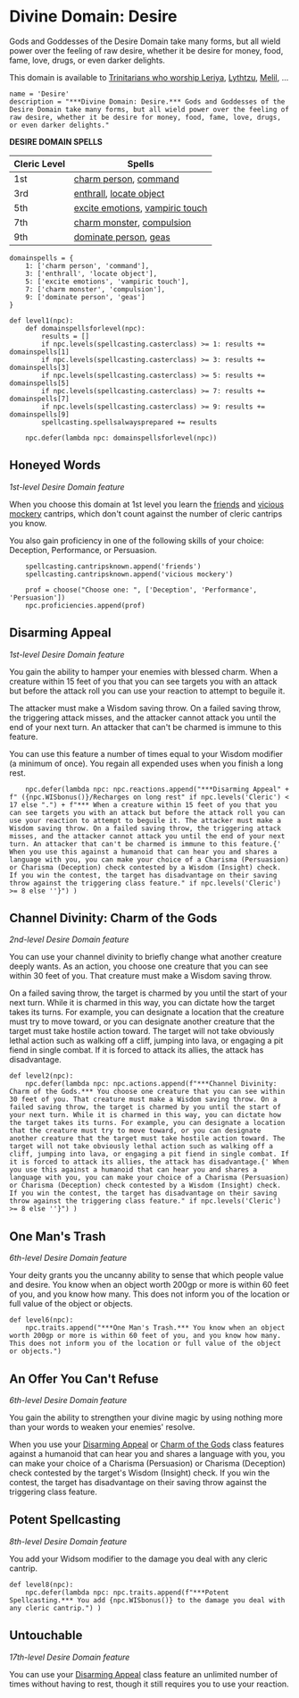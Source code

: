 # Divine Domain: Desire
Gods and Goddesses of the Desire Domain take many forms, but all wield power over the feeling of raw desire, whether it be desire for money, food, fame, love, drugs, or even darker delights.

This domain is available to [Trinitarians who worship Leriya](../../Religions/Trinitarian.md#leriya), [Lythtzu](../../Religions/Pantheon/Lythtzu.md), [Melil](../../Religions/Pantheon/Milil.md), ...

```
name = 'Desire'
description = "***Divine Domain: Desire.*** Gods and Goddesses of the Desire Domain take many forms, but all wield power over the feeling of raw desire, whether it be desire for money, food, fame, love, drugs, or even darker delights."
```

**DESIRE DOMAIN SPELLS**

Cleric Level|Spells
------------|------
1st|[charm person](../../Magic/Spells/charm-person.md), [command](../../Magic/Spells/command.md)
3rd|[enthrall](../../Magic/Spells/enthrall.md), [locate object](../../Magic/Spells/locate-object.md)
5th|[excite emotions](../../Magic/Spells/excite-emotions.md), [vampiric touch](../../Magic/Spells/vampiric-touch.md)
7th|[charm monster](../../Magic/Spells/charm-monster.md), [compulsion](../../Magic/Spells/compulsion.md)
9th|[dominate person](../../Magic/Spells/dominate-person.md), [geas](../../Magic/Spells/geas.md)

```
domainspells = {
    1: ['charm person', 'command'],
    3: ['enthrall', 'locate object'],
    5: ['excite emotions', 'vampiric touch'],
    7: ['charm monster', 'compulsion'],
    9: ['dominate person', 'geas']
}

def level1(npc):
    def domainspellsforlevel(npc):
        results = []
        if npc.levels(spellcasting.casterclass) >= 1: results += domainspells[1]
        if npc.levels(spellcasting.casterclass) >= 3: results += domainspells[3]
        if npc.levels(spellcasting.casterclass) >= 5: results += domainspells[5]
        if npc.levels(spellcasting.casterclass) >= 7: results += domainspells[7]
        if npc.levels(spellcasting.casterclass) >= 9: results += domainspells[9]
        spellcasting.spellsalwaysprepared += results

    npc.defer(lambda npc: domainspellsforlevel(npc))
```

## Honeyed Words
*1st-level Desire Domain feature*

When you choose this domain at 1st level you learn the [friends](../../Magic/Spells/friends.md) and [vicious mockery](../../Magic/Spells/vicious-mockery.md) cantrips, which don't count against the number of cleric cantrips you know.

You also gain proficiency in one of the following skills of your choice: Deception, Performance, or Persuasion.

```
    spellcasting.cantripsknown.append('friends')
    spellcasting.cantripsknown.append('vicious mockery')

    prof = choose("Choose one: ", ['Deception', 'Performance', 'Persuasion'])
    npc.proficiencies.append(prof)
```

## Disarming Appeal
*1st-level Desire Domain feature*

You gain the ability to hamper your enemies with blessed charm. When a creature within 15 feet of you that you can see targets you with an attack but before the attack roll you can use your reaction to attempt to beguile it.

The attacker must make a Wisdom saving throw. On a failed saving throw, the triggering attack misses, and the attacker cannot attack you until the end of your next turn. An attacker that can't be charmed is immune to this feature.

You can use this feature a number of times equal to your Wisdom modifier (a minimum of once). You regain all expended uses when you finish a long rest.

```
    npc.defer(lambda npc: npc.reactions.append("***Disarming Appeal" + f" ({npc.WISbonus()}/Recharges on long rest" if npc.levels('Cleric') < 17 else ".") + f"*** When a creature within 15 feet of you that you can see targets you with an attack but before the attack roll you can use your reaction to attempt to beguile it. The attacker must make a Wisdom saving throw. On a failed saving throw, the triggering attack misses, and the attacker cannot attack you until the end of your next turn. An attacker that can't be charmed is immune to this feature.{' When you use this against a humanoid that can hear you and shares a language with you, you can make your choice of a Charisma (Persuasion) or Charisma (Deception) check contested by a Wisdom (Insight) check. If you win the contest, the target has disadvantage on their saving throw against the triggering class feature." if npc.levels('Cleric') >= 8 else ''}") )
```

## Channel Divinity: Charm of the Gods
*2nd-level Desire Domain feature*

You can use your channel divinity to briefly change what another creature deeply wants. As an action, you choose one creature that you can see within 30 feet of you. That creature must make a Wisdom saving throw.

On a failed saving throw, the target is charmed by you until the start of your next turn. While it is charmed in this way, you can dictate how the target takes its turns. For example, you can designate a location that the creature must try to move toward, or you can designate another creature that the target must take hostile action toward. The target will not take obviously lethal action such as walking off a cliff, jumping into lava, or engaging a pit fiend in single combat. If it is forced to attack its allies, the attack has disadvantage.

```
def level2(npc):
    npc.defer(lambda npc: npc.actions.append(f"***Channel Divinity: Charm of the Gods.*** You choose one creature that you can see within 30 feet of you. That creature must make a Wisdom saving throw. On a failed saving throw, the target is charmed by you until the start of your next turn. While it is charmed in this way, you can dictate how the target takes its turns. For example, you can designate a location that the creature must try to move toward, or you can designate another creature that the target must take hostile action toward. The target will not take obviously lethal action such as walking off a cliff, jumping into lava, or engaging a pit fiend in single combat. If it is forced to attack its allies, the attack has disadvantage.{' When you use this against a humanoid that can hear you and shares a language with you, you can make your choice of a Charisma (Persuasion) or Charisma (Deception) check contested by a Wisdom (Insight) check. If you win the contest, the target has disadvantage on their saving throw against the triggering class feature." if npc.levels('Cleric') >= 8 else ''}") )
```

## One Man's Trash
*6th-level Desire Domain feature*

Your deity grants you the uncanny ability to sense that which people value and desire. You know when an object worth 200gp or more is within 60 feet of you, and you know how many. This does not inform you of the location or full value of the object or objects.

```
def level6(npc):
    npc.traits.append("***One Man's Trash.*** You know when an object worth 200gp or more is within 60 feet of you, and you know how many. This does not inform you of the location or full value of the object or objects.")
```

## An Offer You Can't Refuse
*6th-level Desire Domain feature*

You gain the ability to strengthen your divine magic by using nothing more than your words to weaken your enemies' resolve.

When you use your [Disarming Appeal](#disarming-appeal) or [Charm of the Gods](#charm-of-the-gods) class features against a humanoid that can hear you and shares a language with you, you can make your choice of a Charisma (Persuasion) or Charisma (Deception) check contested by the target's Wisdom (Insight) check. If you win the contest, the target has disadvantage on their saving throw against the triggering class feature.

## Potent Spellcasting
*8th-level Desire Domain feature*

You add your Widsom modifier to the damage you deal with any cleric cantrip.

```
def level8(npc):
    npc.defer(lambda npc: npc.traits.append(f"***Potent Spellcasting.*** You add {npc.WISbonus()} to the damage you deal with any cleric cantrip.") )
```

## Untouchable
*17th-level Desire Domain feature*

You can use your [Disarming Appeal](#disarming-appeal) class feature an unlimited number of times without having to rest, though it still requires you to use your reaction.

